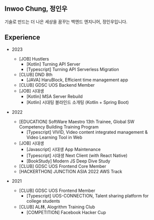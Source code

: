 ## Inwoo Chung, 정인우

기술로 만드는 더 나은 세상을 꿈꾸는 백엔드 엔지니어, 정인우입니다.

## Experience

- 2023

  - [JOB] Hustlers
    - [Kotlin] Turning API Server
    - [Typescript] Turning API Serverless Migration 
  - [CLUB] DND 8th
    - [JAVA] HaruBlock, Efficient time management app
  - [CLUB] GDSC UOS Backend Member 
  - [JOB] 시대생
    - [Kotlin] MSA Server Rebuild
    - [Kotlin] 시대팅 블라인드 소개팅 (Kotlin + Spring Boot)
  
- 2022

  - [EDUCATION] SoftWare Maestro 13th Trainee, Global SW Competency Building Training Program 
    - [Typescript] VIVID, Video content integrated management & Video Learning Tool in Web
  - [JOB] 시대생
    - [Javascript] 시대생 App Maintenance
    - [Typescript] 시대생 Next Client (with React Native)
    - [BookStudy] Modern JS Deep Dive Study
  - [CLUB] GDSC UOS Frontend Core Member
  - [HACKERTHON] JUNCTION ASIA 2022 AWS Track

- 2021

  - [CLUB] GDSC UOS Frontend Member
    - [Typescript] UOS-CONNECTION, Talent sharing platform for college students
  - [CLUB] AL林, Alogrithm Training Club
    - [COMPETITION] Facebook Hacker Cup
  
